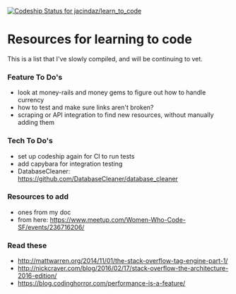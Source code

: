 [ ![Codeship Status for jacindaz/learn_to_code](https://app.codeship.com/projects/0a218900-d880-0134-06ff-228cb92263ec/status?branch=master)](https://app.codeship.com/projects/203214)

# Resources for learning to code
This is a list that I've slowly compiled, and will be continuing to vet.

### Feature To Do's
 * look at money-rails and money gems to figure out how to handle currency
 * how to test and make sure links aren't broken?
 * scraping or API integration to find new resources, without manually adding them

### Tech To Do's
 * set up codeship again for CI to run tests
 * add capybara for integration testing
 * DatabaseCleaner: https://github.com/DatabaseCleaner/database_cleaner

### Resources to add
 * ones from my doc
 * from here: https://www.meetup.com/Women-Who-Code-SF/events/236716206/

### Read these
 * http://mattwarren.org/2014/11/01/the-stack-overflow-tag-engine-part-1/
 * http://nickcraver.com/blog/2016/02/17/stack-overflow-the-architecture-2016-edition/
  * https://blog.codinghorror.com/performance-is-a-feature/
